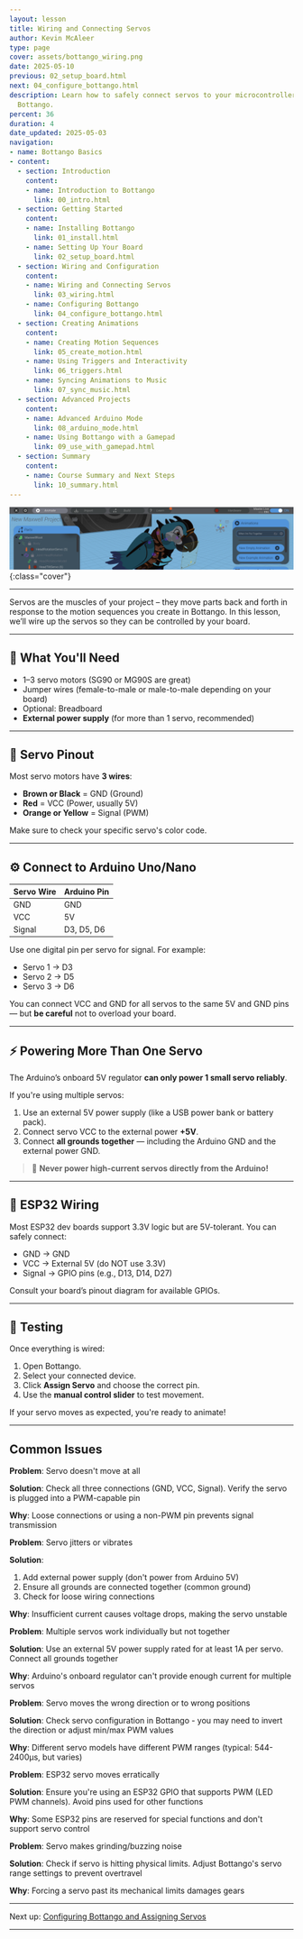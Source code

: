 ```yaml
---
layout: lesson
title: Wiring and Connecting Servos
author: Kevin McAleer
type: page
cover: assets/bottango_wiring.png
date: 2025-05-10
previous: 02_setup_board.html
next: 04_configure_bottango.html
description: Learn how to safely connect servos to your microcontroller for use with
  Bottango.
percent: 36
duration: 4
date_updated: 2025-05-03
navigation:
- name: Bottango Basics
- content:
  - section: Introduction
    content:
    - name: Introduction to Bottango
      link: 00_intro.html
  - section: Getting Started
    content:
    - name: Installing Bottango
      link: 01_install.html
    - name: Setting Up Your Board
      link: 02_setup_board.html
  - section: Wiring and Configuration
    content:
    - name: Wiring and Connecting Servos
      link: 03_wiring.html
    - name: Configuring Bottango
      link: 04_configure_bottango.html
  - section: Creating Animations
    content:
    - name: Creating Motion Sequences
      link: 05_create_motion.html
    - name: Using Triggers and Interactivity
      link: 06_triggers.html
    - name: Syncing Animations to Music
      link: 07_sync_music.html
  - section: Advanced Projects
    content:
    - name: Advanced Arduino Mode
      link: 08_arduino_mode.html
    - name: Using Bottango with a Gamepad
      link: 09_use_with_gamepad.html
  - section: Summary
    content:
    - name: Course Summary and Next Steps
      link: 10_summary.html
---
```



![Cover](assets/parrot.png){:class="cover"}

---

Servos are the muscles of your project – they move parts back and forth in response to the motion sequences you create in Bottango. In this lesson, we’ll wire up the servos so they can be controlled by your board.

---

## 🧩 What You'll Need

- 1–3 servo motors (SG90 or MG90S are great)
- Jumper wires (female-to-male or male-to-male depending on your board)
- Optional: Breadboard
- **External power supply** (for more than 1 servo, recommended)

---

## 🔌 Servo Pinout

Most servo motors have **3 wires**:

- **Brown or Black** = GND (Ground)
- **Red** = VCC (Power, usually 5V)
- **Orange or Yellow** = Signal (PWM)

Make sure to check your specific servo's color code.

---

## ⚙️ Connect to Arduino Uno/Nano

| Servo Wire | Arduino Pin |
|------------|-------------|
| GND        | GND         |
| VCC        | 5V          |
| Signal     | D3, D5, D6  |

Use one digital pin per servo for signal. For example:

- Servo 1 → D3  
- Servo 2 → D5  
- Servo 3 → D6

You can connect VCC and GND for all servos to the same 5V and GND pins — but **be careful** not to overload your board.

---

## ⚡ Powering More Than One Servo

The Arduino’s onboard 5V regulator **can only power 1 small servo reliably**.

If you're using multiple servos:

1. Use an external 5V power supply (like a USB power bank or battery pack).
2. Connect servo VCC to the external power **+5V**.
3. Connect **all grounds together** — including the Arduino GND and the external power GND.

> 🛑 **Never power high-current servos directly from the Arduino!**

---

## 🔧 ESP32 Wiring

Most ESP32 dev boards support 3.3V logic but are 5V-tolerant. You can safely connect:

- GND → GND  
- VCC → External 5V (do NOT use 3.3V)  
- Signal → GPIO pins (e.g., D13, D14, D27)

Consult your board’s pinout diagram for available GPIOs.

---

## 🧪 Testing

Once everything is wired:

1. Open Bottango.
2. Select your connected device.
3. Click **Assign Servo** and choose the correct pin.
4. Use the **manual control slider** to test movement.

If your servo moves as expected, you're ready to animate!

---

## Common Issues

**Problem**: Servo doesn't move at all

**Solution**: Check all three connections (GND, VCC, Signal). Verify the servo is plugged into a PWM-capable pin

**Why**: Loose connections or using a non-PWM pin prevents signal transmission

**Problem**: Servo jitters or vibrates

**Solution**:
1. Add external power supply (don't power from Arduino 5V)
2. Ensure all grounds are connected together (common ground)
3. Check for loose wiring connections

**Why**: Insufficient current causes voltage drops, making the servo unstable

**Problem**: Multiple servos work individually but not together

**Solution**: Use an external 5V power supply rated for at least 1A per servo. Connect all grounds together

**Why**: Arduino's onboard regulator can't provide enough current for multiple servos

**Problem**: Servo moves the wrong direction or to wrong positions

**Solution**: Check servo configuration in Bottango - you may need to invert the direction or adjust min/max PWM values

**Why**: Different servo models have different PWM ranges (typical: 544-2400µs, but varies)

**Problem**: ESP32 servo moves erratically

**Solution**: Ensure you're using an ESP32 GPIO that supports PWM (LED PWM channels). Avoid pins used for other functions

**Why**: Some ESP32 pins are reserved for special functions and don't support servo control

**Problem**: Servo makes grinding/buzzing noise

**Solution**: Check if servo is hitting physical limits. Adjust Bottango's servo range settings to prevent overtravel

**Why**: Forcing a servo past its mechanical limits damages gears

---

Next up: [Configuring Bottango and Assigning Servos](04_configure_bottango.md)

---
